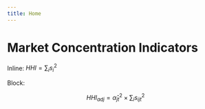 ```yaml
---
title: Home
---
```


# Market Concentration Indicators

Inline: $HHI = \sum_i s_i^2$

Block:

$$
HHI_{adj} = \hat{\alpha}_{jt}^2 \times \sum_i s_{ijt}^2
$$

